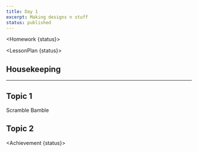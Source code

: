 ```yaml
---
title: Day 1
excerpt: Making designs n stuff
status: published
---
```


<script>
	import Homework from "$lib/components/Homework.svelte";
	import LessonPlan from "$lib/components/LessonPlan.svelte";
	import Achievement from "$lib/components/Achievement.svelte";
</script>

<Homework {status}>


</Homework>

<LessonPlan {status}>

<h2 class="h2"> Housekeeping</h2>

---

<h2 class="h2">Topic 1</h2>
Scramble Bamble
<h2 class="h2">Topic 2 </h2>
</LessonPlan>

<Achievement {status}>

</Achievement>